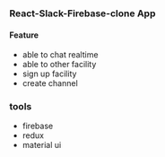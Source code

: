 ### React-Slack-Firebase-clone App

#### Feature
- able to chat realtime
- able to other facility
- sign up facility
- create channel

### tools
- firebase
- redux
- material ui
